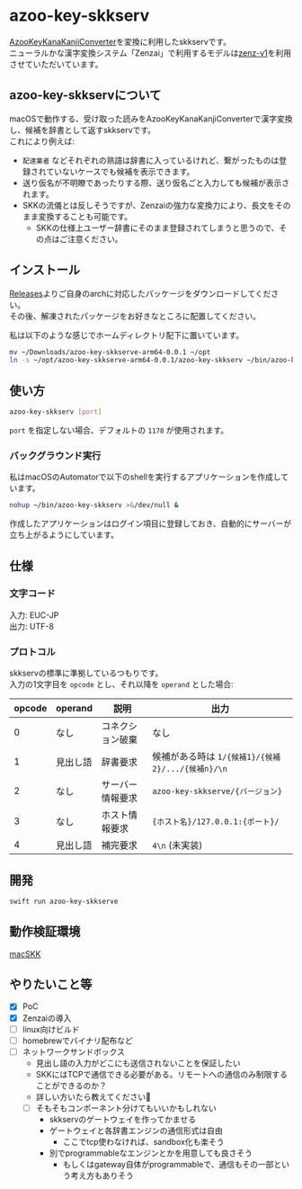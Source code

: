azoo-key-skkserv
===

[AzooKeyKanaKanjiConverter](https://github.com/azooKey/AzooKeyKanaKanjiConverter)を変換に利用したskkservです。  
ニューラルかな漢字変換システム「Zenzai」で利用するモデルは[zenz-v1](https://huggingface.co/Miwa-Keita/zenz-v1)を利用させていただいています。

## azoo-key-skkservについて

macOSで動作する、受け取った読みをAzooKeyKanaKanjiConverterで漢字変換し、候補を辞書として返すskkservです。  
これにより例えば:

- `配達業者` などそれぞれの熟語は辞書に入っているけれど、繋がったものは登録されていないケースでも候補を表示できます。
- 送り仮名が不明瞭であったりする際、送り仮名ごと入力しても候補が表示されます。
- SKKの流儀とは反しそうですが、Zenzaiの強力な変換力により、長文をそのまま変換することも可能です。
    - SKKの仕様上ユーザー辞書にそのまま登録されてしまうと思うので、その点はご注意ください。

## インストール

[Releases](https://github.com/gitusp/azoo-key-skkserv/releases)よりご自身のarchに対応したパッケージをダウンロードしてください。  
その後、解凍されたパッケージをお好きなところに配置してください。

私は以下のような感じでホームディレクトリ配下に置いています。

```sh
mv ~/Downloads/azoo-key-skkserve-arm64-0.0.1 ~/opt
ln -s ~/opt/azoo-key-skkserve-arm64-0.0.1/azoo-key-skkserv ~/bin/azoo-key-skkserv
```

## 使い方

```sh
azoo-key-skkserv [port]
```

`port` を指定しない場合、デフォルトの `1178` が使用されます。

### バックグラウンド実行

私はmacOSのAutomatorで以下のshellを実行するアプリケーションを作成しています。

```sh
nohup ~/bin/azoo-key-skkserv >&/dev/null &
```

作成したアプリケーションはログイン項目に登録しておき、自動的にサーバーが立ち上がるようにしています。

## 仕様

### 文字コード

入力: EUC-JP  
出力: UTF-8

### プロトコル

skkservの標準に準拠しているつもりです。  
入力の1文字目を `opcode` とし、それ以降を `operand` とした場合:

| opcode | operand  | 説明             | 出力                                              |
|--------|----------|------------------|---------------------------------------------------|
| 0      | なし     | コネクション破棄 | なし                                              |
| 1      | 見出し語 | 辞書要求         | 候補がある時は `1/{候補1}/{候補2}/.../{候補n}/\n` |
| 2      | なし     | サーバー情報要求 | `azoo-key-skkserve/{バージョン} `                 |
| 3      | なし     | ホスト情報要求   | `{ホスト名}/127.0.0.1:{ポート}/ `                 |
| 4      | 見出し語 | 補完要求         | `4\n` (未実装)                                    |

## 開発

```sh
swift run azoo-key-skkserve
```

## 動作検証環境

[macSKK](https://github.com/mtgto/macSKK)

## やりたいこと等

- [x] PoC
- [x] Zenzaiの導入
- [ ] linux向けビルド
- [ ] homebrewでバイナリ配布など
- [ ] ネットワークサンドボックス
    - 見出し語の入力がどこにも送信されないことを保証したい
    - SKKにはTCPで通信できる必要がある。リモートへの通信のみ制限することができるのか？
    - 詳しい方いたら教えてください🙏
    - [ ] そもそもコンポーネント分けてもいいかもしれない
        - skkservのゲートウェイを作ってかませる
        - ゲートウェイと各辞書エンジンの通信形式は自由
            - ここでtcp使わなければ、sandbox化も楽そう
        - 別でprogrammableなエンジンとかを用意しても良さそう
            - もしくはgateway自体がprogrammableで、通信もその一部という考え方もありそう
